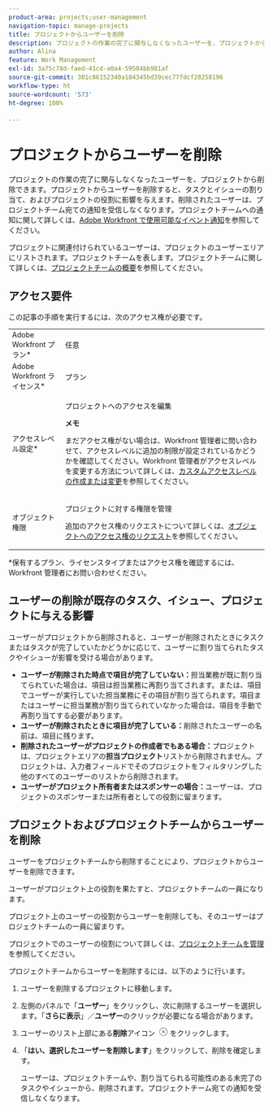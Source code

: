 ```yaml
---
product-area: projects;user-management
navigation-topic: manage-projects
title: プロジェクトからユーザーを削除
description: プロジェクトの作業の完了に関与しなくなったユーザーを、プロジェクトから削除できます。
author: Alina
feature: Work Management
exl-id: 3a75c78d-faed-41cd-a0a4-59504bb981af
source-git-commit: 301c86152340a184345bd39cec77fdcf28258196
workflow-type: ht
source-wordcount: '573'
ht-degree: 100%

---
```


# プロジェクトからユーザーを削除

プロジェクトの作業の完了に関与しなくなったユーザーを、プロジェクトから削除できます。プロジェクトからユーザーを削除すると、タスクとイシューの割り当て、およびプロジェクトの役割に影響を与えます。削除されたユーザーは、プロジェクトチーム宛ての通知を受信しなくなります。プロジェクトチームへの通知に関して詳しくは、[Adobe Workfront で使用可能なイベント通知](../../../administration-and-setup/manage-workfront/emails/event-notifications-available-in-wf.md)を参照してください。

プロジェクトに関連付けられているユーザーは、プロジェクトのユーザーエリアにリストされます。プロジェクトチームを表します。プロジェクトチームに関して詳しくは、[プロジェクトチームの概要](../../../manage-work/projects/planning-a-project/project-team-overview.md)を参照してください。

## アクセス要件

この記事の手順を実行するには、次のアクセス権が必要です。

<table style="table-layout:auto"> 
 <col> 
 <col> 
 <tbody> 
  <tr> 
   <td role="rowheader">Adobe Workfront プラン*</td> 
   <td> <p>任意</p> </td> 
  </tr> 
  <tr> 
   <td role="rowheader">Adobe Workfront ライセンス*</td> 
   <td> <p>プラン </p> </td> 
  </tr> 
  <tr> 
   <td role="rowheader">アクセスレベル設定*</td> 
   <td> <p>プロジェクトへのアクセスを編集</p> <p><b>メモ</b>

まだアクセス権がない場合は、Workfront 管理者に問い合わせて、アクセスレベルに追加の制限が設定されているかどうかを確認してください。Workfront 管理者がアクセスレベルを変更する方法について詳しくは、<a href="../../../administration-and-setup/add-users/configure-and-grant-access/create-modify-access-levels.md" class="MCXref xref">カスタムアクセスレベルの作成または変更</a>を参照してください。</p> </td>
</tr> 
  <tr> 
   <td role="rowheader">オブジェクト権限</td> 
   <td> <p>プロジェクトに対する権限を管理</p> <p>追加のアクセス権のリクエストについて詳しくは、<a href="../../../workfront-basics/grant-and-request-access-to-objects/request-access.md" class="MCXref xref">オブジェクトへのアクセス権のリクエスト</a>を参照してください。</p> </td> 
  </tr> 
 </tbody> 
</table>

*保有するプラン、ライセンスタイプまたはアクセス権を確認するには、Workfront 管理者にお問い合わせください。

## ユーザーの削除が既存のタスク、イシュー、プロジェクトに与える影響

ユーザーがプロジェクトから削除されると、ユーザーが削除されたときにタスクまたはタスクが完了していたかどうかに応じて、ユーザーに割り当てられたタスクやイシューが影響を受ける場合があります。

* **ユーザーが削除された時点で項目が完了していない：**&#x200B;担当業務が既に割り当てられていた場合は、項目は担当業務に再割り当てされます。または、項目でユーザーが実行していた担当業務にその項目が割り当てられます。項目またはユーザーに担当業務が割り当てられていなかった場合は、項目を手動で再割り当てする必要があります。
* **ユーザーが削除されたときに項目が完了している：**&#x200B;削除されたユーザーの名前は、項目に残ります。
* **削除されたユーザーがプロジェクトの作成者でもある場合：**&#x200B;プロジェクトは、プロジェクトエリアの&#x200B;**担当プロジェクト**&#x200B;リストから削除されません。プロジェクトは、入力者フィールドでそのプロジェクトをフィルタリングした他のすべてのユーザーのリストから削除されます。
* **ユーザーがプロジェクト所有者またはスポンサーの場合：**&#x200B;ユーザーは、プロジェクトのスポンサーまたは所有者としての役割に留まります。

## プロジェクトおよびプロジェクトチームからユーザーを削除

ユーザーをプロジェクトチームから削除することにより、プロジェクトからユーザーを削除できます。

ユーザーがプロジェクト上の役割を果たすと、プロジェクトチームの一員になります。

プロジェクト上のユーザーの役割からユーザーを削除しても、そのユーザーはプロジェクトチームの一員に留まりす。

プロジェクトでのユーザーの役割について詳しくは、[プロジェクトチームを管理](../planning-a-project/manage-project-team.md)を参照してください。

プロジェクトチームからユーザーを削除するには、以下のように行います。

1. ユーザーを削除するプロジェクトに移動します。

1. 左側のパネルで「**ユーザー**」をクリックし、次に削除するユーザーを選択します。「**さらに表示**」／**ユーザー**&#x200B;のクリックが必要になる場合があります。

1. ユーザーのリスト上部にある&#x200B;**削除**&#x200B;アイコン ![項目を削除](assets/remove-icon---x-in-circle.png) をクリックします。

1. 「**はい、選択したユーザーを削除します**」をクリックして、削除を確定します。

   ユーザーは、プロジェクトチームや、割り当てられる可能性のある未完了のタスクやイシューから、削除されます。プロジェクトチーム宛ての通知を受信しなくなります。
